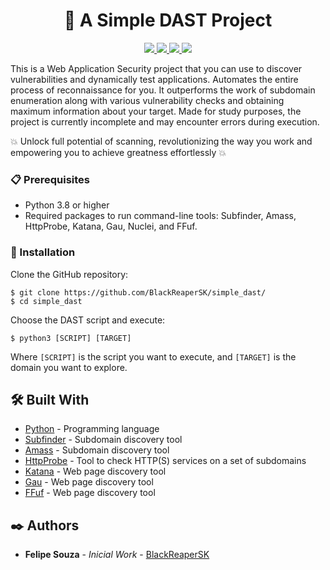 <h1 align="center"><b>🚀 A Simple DAST Project </b></h1>


<p align="center">
  <a href="https://www.gnu.org/licenses/gpl-3.0.en.html">
      <img src="https://img.shields.io/badge/license-GPL3-_red.svg">
  </a>
  <a href="https://twitter.com/BlackReaperSK">
    <img src="https://img.shields.io/badge/twitter-%40BlackReaperSK-blue">
  </a>
    <a href="https://github.com/BlackReaperSK/simple_dast/issues?q=is%3Aissue+is%3Aclosed">
    <img src="https://img.shields.io/github/issues-closed-raw/BlackReaperSK/simple_dast">
  </a>
  <a href="https://github.com/BlackReaperSK/simple_dast/wiki">
    <img src="https://img.shields.io/badge/doc-wiki-blue.svg">
  </a>
</p>

This is a Web Application Security project that you can use to discover vulnerabilities and dynamically test applications. Automates the entire process of reconnaissance for you. It outperforms the work of subdomain enumeration along with various vulnerability checks and obtaining maximum information about your target. Made for study purposes, the project is currently incomplete and may encounter errors during execution.

:boom: Unlock full potential of scanning, revolutionizing the way you work and empowering you to achieve greatness effortlessly :boom:

### 📋 Prerequisites

* Python 3.8 or higher
* Required packages to run command-line tools: Subfinder, Amass, HttpProbe, Katana, Gau, Nuclei, and FFuf.

### 🔧 Installation

Clone the GitHub repository:

```shell
$ git clone https://github.com/BlackReaperSK/simple_dast/
$ cd simple_dast
```
Choose the DAST script and execute:

```shell
$ python3 [SCRIPT] [TARGET]
```
Where `[SCRIPT]` is the script you want to execute, and `[TARGET]` is the domain you want to explore.

## 🛠️ Built With

* [Python](https://www.python.org/) - Programming language
* [Subfinder](https://github.com/projectdiscovery/subfinder) - Subdomain discovery tool
* [Amass](https://github.com/OWASP/Amass) - Subdomain discovery tool
* [HttpProbe](https://github.com/tomnomnom/httprobe) - Tool to check HTTP(S) services on a set of subdomains
* [Katana](https://github.com/JohnWoodman/katana) - Web page discovery tool
* [Gau](https://github.com/lc/gau) - Web page discovery tool
* [FFuf](https://github.com/ffuf/ffuf) - Web page discovery tool

## ✒️ Authors

* **Felipe Souza** - *Inicial Work* - [BlackReaperSK](https://github.com/BlackReaperSK)







